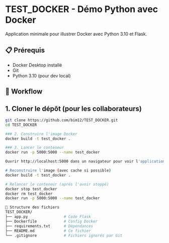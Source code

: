 # TEST_DOCKER - Démo Python avec Docker  

Application minimale pour illustrer Docker avec Python 3.10 et Flask.  

## 📋 Prérequis  
- Docker Desktop installé  
- Git
- Python 3.10 (pour dev local)  

## 🚀 Workflow  

## 1. Cloner le dépôt (pour les collaborateurs)  
```bash
git clone https://github.com/bim12/TEST_DOCKER.git
cd TEST_DOCKER

### 2. Construire l'image Docker
docker build -t test_docker .

### 3. Lancer le conteneur
docker run -p 5000:5000 --name test_docker

Ouvrir http://localhost:5000 dans un navigateur pour voir l'application en action.

# Reconstruire l'image (avec cache si possible)  
docker build -t test_docker .  

# Relancer le conteneur (après l'avoir stoppé)  
docker stop test_docker  
docker rm test_docker  
docker run -p 5000:5000 --name test_docker

📂 Structure des fichiers
TEST_DOCKER/
├── app.py                # Code Flask
├── Dockerfile            # Config Docker
├── requirements.txt      # Dépendances
├── README.md             # Ce fichier
└── .gitignore            # Fichiers ignorés par Git

